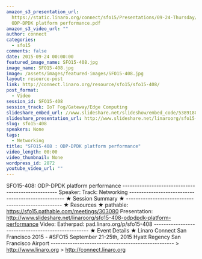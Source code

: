 ```yaml
---
amazon_s3_presentation_url:
  https://static.linaro.org/connect/sfo15/Presentations/09-24-Thursday/SFO15-408-
  ODP-DPDK platform performance.pdf
amazon_s3_video_url: ""
author: connect
categories:
  - sfo15
comments: false
date: 2015-09-24 00:00:00
featured_image_name: SFO15-408.jpg
image_name: SFO15-408.jpg
image: /assets/images/featured-images/SFO15-408.jpg
layout: resource-post
link: http://connect.linaro.org/resource/sfo15/sfo15-408/
post_format:
  - Video
session_id: SFO15-408
session_track: IoT Fog/Gateway/Edge Computing
slideshare_embed_url: //www.slideshare.net/slideshow/embed_code/53891809
slideshare_presentation_url: http://www.slideshare.net/linaroorg/sfo15-408-odpdpdk-platform-performance
slug: sfo15-408
speakers: None
tags:
  - Networking
title: "SFO15-408 : ODP-DPDK platform performance"
video_length: 00:00
video_thumbnail: None
wordpress_id: 2872
youtube_video_url: ""
---
```


SFO15-408: ODP-DPDK platform performance --------------------------------------------------- Speaker: Track: Networking --------------------------------------------------- ★ Session Summary ★ --------------------------------------------------- ★ Resources ★ pathable: https://sfo15.pathable.com/meetings/303080 Presentation: http://www.slideshare.net/linaroorg/sfo15-408-odpdpdk-platform-performance Video: Eatherpad: pad.linaro.org/p/sfo15-408 --------------------------------------------------- ★ Event Details ★ Linaro Connect San Francisco 2015 - #SFO15 September 21-25th, 2015 Hyatt Regency San Francisco Airport --------------------------------------------------- > http://www.linaro.org > http://connect.linaro.org
